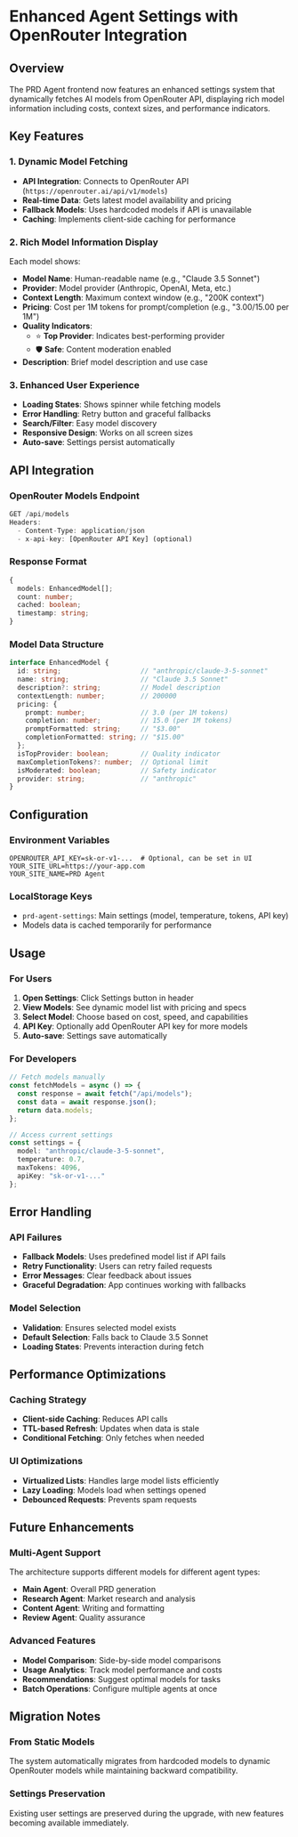 # Enhanced Agent Settings with OpenRouter Integration

## Overview

The PRD Agent frontend now features an enhanced settings system that dynamically fetches AI models from OpenRouter API, displaying rich model information including costs, context sizes, and performance indicators.

## Key Features

### 1. Dynamic Model Fetching
- **API Integration**: Connects to OpenRouter API (`https://openrouter.ai/api/v1/models`)
- **Real-time Data**: Gets latest model availability and pricing
- **Fallback Models**: Uses hardcoded models if API is unavailable
- **Caching**: Implements client-side caching for performance

### 2. Rich Model Information Display
Each model shows:
- **Model Name**: Human-readable name (e.g., "Claude 3.5 Sonnet")
- **Provider**: Model provider (Anthropic, OpenAI, Meta, etc.)
- **Context Length**: Maximum context window (e.g., "200K context")
- **Pricing**: Cost per 1M tokens for prompt/completion (e.g., "$3.00/$15.00 per 1M")
- **Quality Indicators**:
  - ⭐ **Top Provider**: Indicates best-performing provider
  - 🛡️ **Safe**: Content moderation enabled
- **Description**: Brief model description and use case

### 3. Enhanced User Experience
- **Loading States**: Shows spinner while fetching models
- **Error Handling**: Retry button and graceful fallbacks
- **Search/Filter**: Easy model discovery
- **Responsive Design**: Works on all screen sizes
- **Auto-save**: Settings persist automatically

## API Integration

### OpenRouter Models Endpoint
```typescript
GET /api/models
Headers:
  - Content-Type: application/json
  - x-api-key: [OpenRouter API Key] (optional)
```

### Response Format
```typescript
{
  models: EnhancedModel[];
  count: number;
  cached: boolean;
  timestamp: string;
}
```

### Model Data Structure
```typescript
interface EnhancedModel {
  id: string;                    // "anthropic/claude-3-5-sonnet"
  name: string;                  // "Claude 3.5 Sonnet"
  description?: string;          // Model description
  contextLength: number;         // 200000
  pricing: {
    prompt: number;              // 3.0 (per 1M tokens)
    completion: number;          // 15.0 (per 1M tokens)
    promptFormatted: string;     // "$3.00"
    completionFormatted: string; // "$15.00"
  };
  isTopProvider: boolean;        // Quality indicator
  maxCompletionTokens?: number;  // Optional limit
  isModerated: boolean;          // Safety indicator
  provider: string;              // "anthropic"
}
```

## Configuration

### Environment Variables
```env
OPENROUTER_API_KEY=sk-or-v1-...  # Optional, can be set in UI
YOUR_SITE_URL=https://your-app.com
YOUR_SITE_NAME=PRD Agent
```

### LocalStorage Keys
- `prd-agent-settings`: Main settings (model, temperature, tokens, API key)
- Models data is cached temporarily for performance

## Usage

### For Users
1. **Open Settings**: Click Settings button in header
2. **View Models**: See dynamic model list with pricing and specs
3. **Select Model**: Choose based on cost, speed, and capabilities
4. **API Key**: Optionally add OpenRouter API key for more models
5. **Auto-save**: Settings save automatically

### For Developers
```typescript
// Fetch models manually
const fetchModels = async () => {
  const response = await fetch("/api/models");
  const data = await response.json();
  return data.models;
};

// Access current settings
const settings = {
  model: "anthropic/claude-3-5-sonnet",
  temperature: 0.7,
  maxTokens: 4096,
  apiKey: "sk-or-v1-..."
};
```

## Error Handling

### API Failures
- **Fallback Models**: Uses predefined model list if API fails
- **Retry Functionality**: Users can retry failed requests
- **Error Messages**: Clear feedback about issues
- **Graceful Degradation**: App continues working with fallbacks

### Model Selection
- **Validation**: Ensures selected model exists
- **Default Selection**: Falls back to Claude 3.5 Sonnet
- **Loading States**: Prevents interaction during fetch

## Performance Optimizations

### Caching Strategy
- **Client-side Caching**: Reduces API calls
- **TTL-based Refresh**: Updates when data is stale
- **Conditional Fetching**: Only fetches when needed

### UI Optimizations
- **Virtualized Lists**: Handles large model lists efficiently
- **Lazy Loading**: Models load when settings opened
- **Debounced Requests**: Prevents spam requests

## Future Enhancements

### Multi-Agent Support
The architecture supports different models for different agent types:
- **Main Agent**: Overall PRD generation
- **Research Agent**: Market research and analysis  
- **Content Agent**: Writing and formatting
- **Review Agent**: Quality assurance

### Advanced Features
- **Model Comparison**: Side-by-side model comparisons
- **Usage Analytics**: Track model performance and costs
- **Recommendations**: Suggest optimal models for tasks
- **Batch Operations**: Configure multiple agents at once

## Migration Notes

### From Static Models
The system automatically migrates from hardcoded models to dynamic OpenRouter models while maintaining backward compatibility.

### Settings Preservation
Existing user settings are preserved during the upgrade, with new features becoming available immediately.